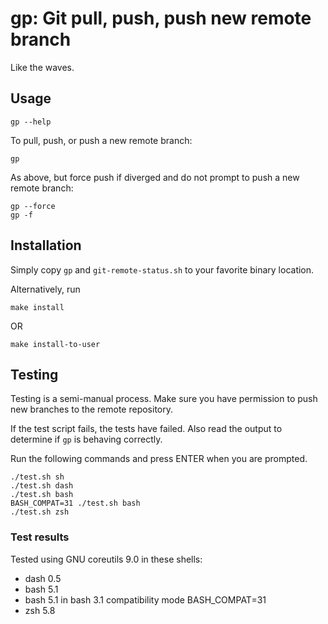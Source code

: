 # gp: Git pull, push, push new remote branch

Like the waves.

## Usage

```
gp --help
```

To pull, push, or push a new remote branch:

```
gp
```

As above, but force push if diverged and do not prompt to push a new remote branch:

```
gp --force
gp -f
```

## Installation

Simply copy `gp` and `git-remote-status.sh` to your favorite binary location.

Alternatively, run

```
make install
```

OR

```
make install-to-user
```

## Testing

Testing is a semi-manual process.
Make sure you have permission to push new branches to the remote repository.

If the test script fails, the tests have failed.
Also read the output to determine if `gp` is behaving correctly.

Run the following commands and press ENTER when you are prompted.

```
./test.sh sh
./test.sh dash
./test.sh bash
BASH_COMPAT=31 ./test.sh bash
./test.sh zsh
```

### Test results

Tested using GNU coreutils 9.0 in these shells:

- dash 0.5
- bash 5.1
- bash 5.1 in bash 3.1 compatibility mode BASH_COMPAT=31
- zsh 5.8
